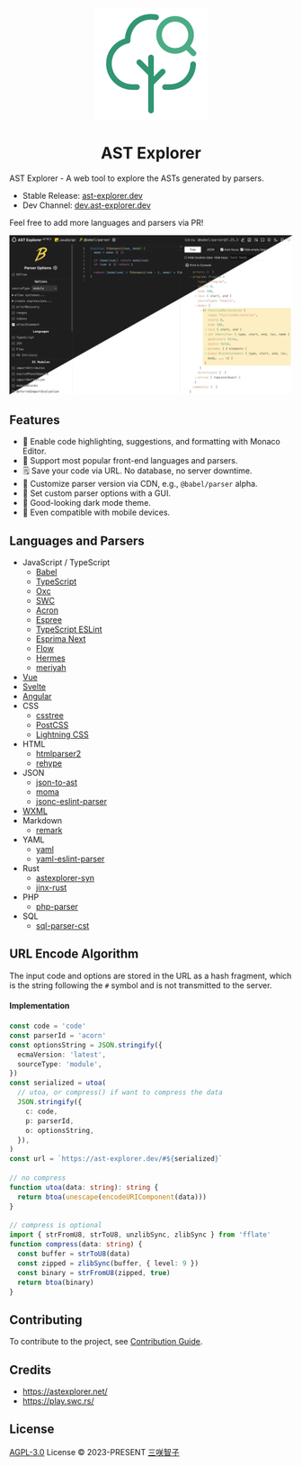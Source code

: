 <div align="center">
  <img src="./public/logo.svg" />
  <h1>AST Explorer</h1>
</div>

AST Explorer - A web tool to explore the ASTs generated by parsers.

- Stable Release: [ast-explorer.dev](https://ast-explorer.dev/)
- Dev Channel: [dev.ast-explorer.dev](https://dev.ast-explorer.dev/)

Feel free to add more languages and parsers via PR!

<div align="center">
  <img alt="Screenshot" src="./.github/screenshot.png" width="800px" />
</div>

## Features

- 🦾 Enable code highlighting, suggestions, and formatting with Monaco Editor.
- 🤩 Support most popular front-end languages and parsers.
- 🗒️ Save your code via URL. No database, no server downtime.
- 🐙 Customize parser version via CDN, e.g., `@babel/parser` alpha.
- 🌈 Set custom parser options with a GUI.
- 🌚 Good-looking dark mode theme.
- 📱 Even compatible with mobile devices.

## Languages and Parsers

- JavaScript / TypeScript
  - [Babel](https://babel.dev/)
  - [TypeScript](https://www.typescriptlang.org/)
  - [Oxc](https://oxc.rs/docs/guide/usage/parser.html)
  - [SWC](https://swc.rs/docs/usage/core#parse)
  - [Acron](https://github.com/acornjs/acorn)
  - [Espree](https://github.com/eslint/espree)
  - [TypeScript ESLint](https://typescript-eslint.io/packages/parser/)
  - [Esprima Next](https://github.com/node-projects/esprima-next)
  - [Flow](https://github.com/facebook/flow/tree/main/packages/flow-parser)
  - [Hermes](https://github.com/facebook/hermes)
  - [meriyah](https://github.com/meriyah/meriyah)
- [Vue](https://vuejs.org/)
- [Svelte](https://svelte.dev/)
- [Angular](https://angular.dev/)
- CSS
  - [csstree](https://github.com/csstree/csstree)
  - [PostCSS](https://postcss.org/)
  - [Lightning CSS](https://lightningcss.dev/)
- HTML
  - [htmlparser2](https://feedic.com/htmlparser2/)
  - [rehype](https://github.com/rehypejs/rehype)
- JSON
  - [json-to-ast](https://github.com/vtrushin/json-to-ast)
  - [moma](https://www.npmjs.com/package/@humanwhocodes/momoa)
  - [jsonc-eslint-parser](https://www.npmjs.com/package/jsonc-eslint-parser)
- [WXML](https://github.com/wxmlfile/wxml-parser)
- Markdown
  - [remark](https://github.com/remarkjs/remark)
- YAML
  - [yaml](https://eemeli.org/yaml/)
  - [yaml-eslint-parser](https://www.npmjs.com/package/yaml-eslint-parser)
- Rust
  - [astexplorer-syn](https://www.npmjs.com/package/astexplorer-syn)
  - [jinx-rust](https://www.npmjs.com/package/jinx-rust)
- PHP
  - [php-parser](https://www.npmjs.com/package/php-parser)
- SQL
  - [sql-parser-cst](https://github.com/nene/sql-parser-cst)

## URL Encode Algorithm

The input code and options are stored in the URL as a hash fragment,
which is the string following the `#` symbol
and is not transmitted to the server.

#### Implementation

```ts
const code = 'code'
const parserId = 'acorn'
const optionsString = JSON.stringify({
  ecmaVersion: 'latest',
  sourceType: 'module',
})
const serialized = utoa(
  // utoa, or compress() if want to compress the data
  JSON.stringify({
    c: code,
    p: parserId,
    o: optionsString,
  }),
)
const url = `https://ast-explorer.dev/#${serialized}`

// no compress
function utoa(data: string): string {
  return btoa(unescape(encodeURIComponent(data)))
}

// compress is optional
import { strFromU8, strToU8, unzlibSync, zlibSync } from 'fflate'
function compress(data: string) {
  const buffer = strToU8(data)
  const zipped = zlibSync(buffer, { level: 9 })
  const binary = strFromU8(zipped, true)
  return btoa(binary)
}
```

## Contributing

To contribute to the project, see [Contribution Guide](https://github.com/sxzz/contribute).

## Credits

- https://astexplorer.net/
- https://play.swc.rs/

## License

[AGPL-3.0](./LICENSE) License © 2023-PRESENT [三咲智子](https://github.com/sxzz)
